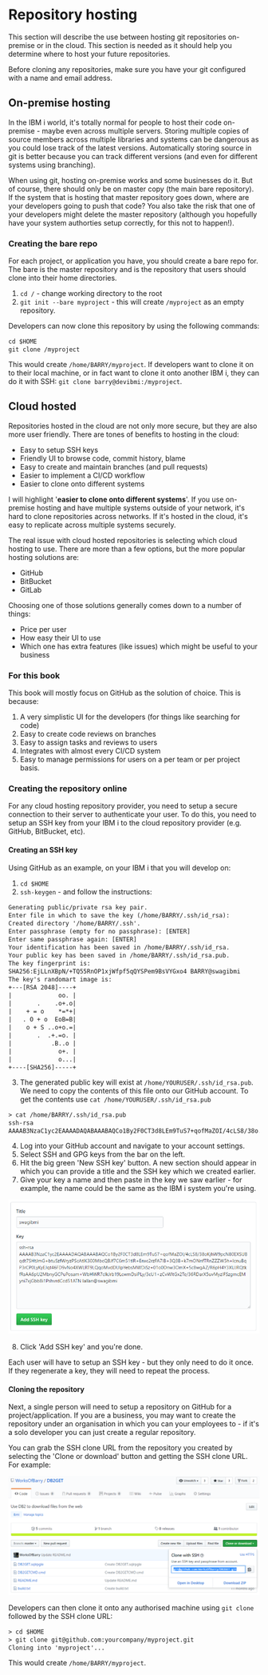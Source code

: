 # Repository hosting

This section will describe the use between hosting git repositories on-premise or in the cloud. This section is needed as it should help you determine where to host your future repositories.

Before cloning any repositories, make sure you have your git configured with a name and email address.

## On-premise hosting

In the IBM i world, it's totally normal for people to host their code on-premise - maybe even across multiple servers. Storing multiple copies of source members across multiple libraries and systems can be dangerous as you could lose track of the latest versions. Automatically storing source in git is better because you can track different versions (and even for different systems using branching).

When using git, hosting on-premise works and some businesses do it. But of course, there should only be on master copy (the main bare repository). If the system that is hosting that master repository goes down, where are your developers going to push that code? You also take the risk that one of your developers might delete the master repository (although you hopefully have your system authorties setup correctly, for this not to happen!).

### Creating the bare repo

For each project, or application you have, you should create a bare repo for. The bare is the master repository and is the repository that users should clone into their home directories.

1. `cd /` - change working directory to the root
2. `git init --bare myproject` - this will create `/myproject` as an empty repository.

Developers can now clone this repository by using the following commands:

```
cd $HOME
git clone /myproject
```

This would create `/home/BARRY/myproject`. If developers want to clone it on to their local machine, or in fact want to clone it onto another IBM i, they can do it with SSH: `git clone barry@devibmi:/myproject`.

## Cloud hosted

Repositories hosted in the cloud are not only more secure, but they are also more user friendly. There are tones of benefits to hosting in the cloud:

* Easy to setup SSH keys
* Friendly UI to browse code, commit history, blame
* Easy to create and maintain branches (and pull requests)
* Easier to implement a CI/CD workflow
* Easier to clone onto different systems

I will highlight '**easier to clone onto different systems**'. If you use on-premise hosting and have multiple systems outside of your network, it's hard to clone repositories across networks. If it's hosted in the cloud, it's easy to replicate across multiple systems securely.

The real issue with cloud hosted repositories is selecting which cloud hosting to use. There are more than a few options, but the more popular hosting solutions are:

* GitHub
* BitBucket
* GitLab

Choosing one of those solutions generally comes down to a number of things:

* Price per user
* How easy their UI to use
* Which one has extra features (like issues) which might be useful to your business

### For this book

This book will mostly focus on GitHub as the solution of choice. This is because:

1. A very simplistic UI for the developers (for things like searching for code)
2. Easy to create code reviews on branches
3. Easy to assign tasks and reviews to users
4. Integrates with almost every CI/CD system
5. Easy to manage permissions for users on a per team or per project basis.

### Creating the repository online

For any cloud hosting repository provider, you need to setup a secure connection to their server to authenticate your user. To do this, you need to setup an SSH key from your IBM i to the cloud repository provider (e.g. GitHub, BitBucket, etc).

#### Creating an SSH key

Using GitHub as an example, on your IBM i that you will develop on:

1. `cd $HOME`
2. `ssh-keygen` - and follow the instructions:

```
Generating public/private rsa key pair.
Enter file in which to save the key (/home/BARRY/.ssh/id_rsa):
Created directory '/home/BARRY/.ssh'.
Enter passphrase (empty for no passphrase): [ENTER]
Enter same passphrase again: [ENTER]
Your identification has been saved in /home/BARRY/.ssh/id_rsa.
Your public key has been saved in /home/BARRY/.ssh/id_rsa.pub.
The key fingerprint is:
SHA256:EjLLnXBpN/+TQ55RnOP1xjWfpf5qQYSPem9BsVYGxo4 BARRY@swagibmi
The key's randomart image is:
+---[RSA 2048]----+
|             oo. |
|       .    .o+.o|
|    + = o    *=*+|
|   . O + o  EoB=B|
|    o + S ..o+o.=|
|       .  .+.=o. |
|           .B..o |
|             o+. |
|             o...|
+----[SHA256]-----+
```

3. The generated public key will exist at `/home/YOURUSER/.ssh/id_rsa.pub`. We need to copy the contents of this file onto our GitHub account. To get the contents use `cat /home/YOURUSER/.ssh/id_rsa.pub`

```
> cat /home/BARRY/.ssh/id_rsa.pub
ssh-rsa AAAAB3NzaC1yc2EAAAADAQABAAABAQCo1By2F0CT3d8LEm9TuS7+qofMaZOI/4cLS8/38o...
```

4. Log into your GitHub account and navigate to your account settings.
5. Select SSH and GPG keys from the bar on the left.
6. Hit the big green 'New SSH key' button. A new section should appear in which you can provide a title and the SSH key which we created earlier.
7. Give your key a name and then paste in the key we saw earlier - for example, the name could be the same as the IBM i system you're using.

![](./images/github-ssh.png)

8. Click 'Add SSH key' and you're done.

Each user will have to setup an SSH key - but they only need to do it once. If they regenerate a key, they will need to repeat the process.

#### Cloning the repository

Next, a single person will need to setup a repository on GitHub for a project/application. If you are a business, you may want to create the repository under an organisation in which you can your employees to - if it's a solo developer you can just create a regular repository.

You can grab the SSH clone URL from the repository you created by selecting the 'Clone or download' button and getting the SSH clone URL. For example:

![](./images/github-clone.png)

Developers can then clone it onto any authorised machine using `git clone` followed by the SSH clone URL:

```
> cd $HOME
> git clone git@github.com:yourcompany/myproject.git
Cloning into 'myproject'...
```

This would create `/home/BARRY/myproject`.
